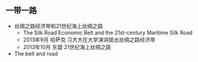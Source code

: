 <!-- 
title: 一带一路
from: wiki
create: 2018-08-14
tags: term,economics
-->

## 一带一路

- 丝绸之路经济带和21世纪海上丝绸之路
  * The Silk Road Economic Belt and the 21st-century Maritime Silk Road
  * 2013年9月 哈萨克 习大大在大学演讲提出丝绸之路经济带
  * 2013年10月 东盟 21世纪海上丝绸之路
- The belt and road
